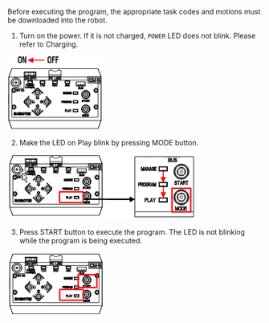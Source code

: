 Before executing the program, the appropriate task codes and motions must be downloaded into the robot.

1. Turn on the power.
  If it is not charged, `POWER` LED does not blink. Please refer to Charging.

  ![Operating-1](/assets/images/edu/bioloid/bioloid_entry_008.png)

2. Make the LED on Play blink by pressing MODE button.

  ![Operating-2](/assets/images/edu/bioloid/bioloid_entry_009.png)

3. Press START button to execute the program.
  The LED is not blinking while the program is being executed.

  ![Operating-3](/assets/images/edu/bioloid/bioloid_entry_010.png)
